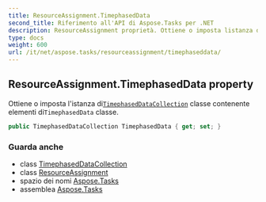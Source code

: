 ```yaml
---
title: ResourceAssignment.TimephasedData
second_title: Riferimento all'API di Aspose.Tasks per .NET
description: ResourceAssignment proprietà. Ottiene o imposta listanza diTimephasedDataCollection classe contenente elementi diTimephasedData classe.
type: docs
weight: 600
url: /it/net/aspose.tasks/resourceassignment/timephaseddata/
---
```

## ResourceAssignment.TimephasedData property

Ottiene o imposta l'istanza di[`TimephasedDataCollection`](../../timephaseddatacollection/) classe contenente elementi di`TimephasedData` classe.

```csharp
public TimephasedDataCollection TimephasedData { get; set; }
```

### Guarda anche

* class [TimephasedDataCollection](../../timephaseddatacollection/)
* class [ResourceAssignment](../)
* spazio dei nomi [Aspose.Tasks](../../resourceassignment/)
* assemblea [Aspose.Tasks](../../../)


